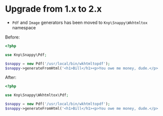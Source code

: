 # Upgrade from 1.x to 2.x

* `Pdf` and `Image` generators has been moved to `Knp\Snappy\Wkhtmltox` namespace

Before:
```php
<?php

use Knp\Snappy\Pdf;

$snappy = new Pdf('/usr/local/bin/wkhtmltopdf');
$snappy->generateFromHtml('<h1>Bill</h1><p>You owe me money, dude.</p>', '/tmp/bill-123.pdf');
```

After:
```php
<?php

use Knp\Snappy\Wkhtmltox\Pdf;

$snappy = new Pdf('/usr/local/bin/wkhtmltopdf');
$snappy->generateFromHtml('<h1>Bill</h1><p>You owe me money, dude.</p>', '/tmp/bill-123.pdf');
```
